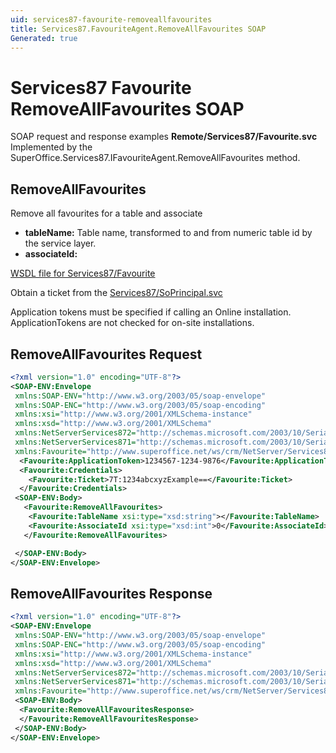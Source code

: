 ```yaml
---
uid: services87-favourite-removeallfavourites
title: Services87.FavouriteAgent.RemoveAllFavourites SOAP
Generated: true
---
```


# Services87 Favourite RemoveAllFavourites SOAP

SOAP request and response examples **Remote/Services87/Favourite.svc**
Implemented by the <see cref="M:SuperOffice.Services87.IFavouriteAgent.RemoveAllFavourites">SuperOffice.Services87.IFavouriteAgent.RemoveAllFavourites</see> method.

## RemoveAllFavourites

Remove all favourites for a table and associate

* **tableName:** Table name, transformed to and from numeric table id by the service layer.
* **associateId:** 



[WSDL file for Services87/Favourite](../Services87-Favourite.md)

Obtain a ticket from the [Services87/SoPrincipal.svc](../SoPrincipal/index.md)

Application tokens must be specified if calling an Online installation. ApplicationTokens are not checked for on-site installations.

## RemoveAllFavourites Request

```xml
<?xml version="1.0" encoding="UTF-8"?>
<SOAP-ENV:Envelope
 xmlns:SOAP-ENV="http://www.w3.org/2003/05/soap-envelope"
 xmlns:SOAP-ENC="http://www.w3.org/2003/05/soap-encoding"
 xmlns:xsi="http://www.w3.org/2001/XMLSchema-instance"
 xmlns:xsd="http://www.w3.org/2001/XMLSchema"
 xmlns:NetServerServices872="http://schemas.microsoft.com/2003/10/Serialization/Arrays"
 xmlns:NetServerServices871="http://schemas.microsoft.com/2003/10/Serialization/"
 xmlns:Favourite="http://www.superoffice.net/ws/crm/NetServer/Services87">
  <Favourite:ApplicationToken>1234567-1234-9876</Favourite:ApplicationToken>
  <Favourite:Credentials>
    <Favourite:Ticket>7T:1234abcxyzExample==</Favourite:Ticket>
  </Favourite:Credentials>
 <SOAP-ENV:Body>
   <Favourite:RemoveAllFavourites>
    <Favourite:TableName xsi:type="xsd:string"></Favourite:TableName>
    <Favourite:AssociateId xsi:type="xsd:int">0</Favourite:AssociateId>
   </Favourite:RemoveAllFavourites>

 </SOAP-ENV:Body>
</SOAP-ENV:Envelope>

```


## RemoveAllFavourites Response

```xml
<?xml version="1.0" encoding="UTF-8"?>
<SOAP-ENV:Envelope
 xmlns:SOAP-ENV="http://www.w3.org/2003/05/soap-envelope"
 xmlns:SOAP-ENC="http://www.w3.org/2003/05/soap-encoding"
 xmlns:xsi="http://www.w3.org/2001/XMLSchema-instance"
 xmlns:xsd="http://www.w3.org/2001/XMLSchema"
 xmlns:NetServerServices872="http://schemas.microsoft.com/2003/10/Serialization/Arrays"
 xmlns:NetServerServices871="http://schemas.microsoft.com/2003/10/Serialization/"
 xmlns:Favourite="http://www.superoffice.net/ws/crm/NetServer/Services87">
 <SOAP-ENV:Body>
  <Favourite:RemoveAllFavouritesResponse>
  </Favourite:RemoveAllFavouritesResponse>
 </SOAP-ENV:Body>
</SOAP-ENV:Envelope>

```

